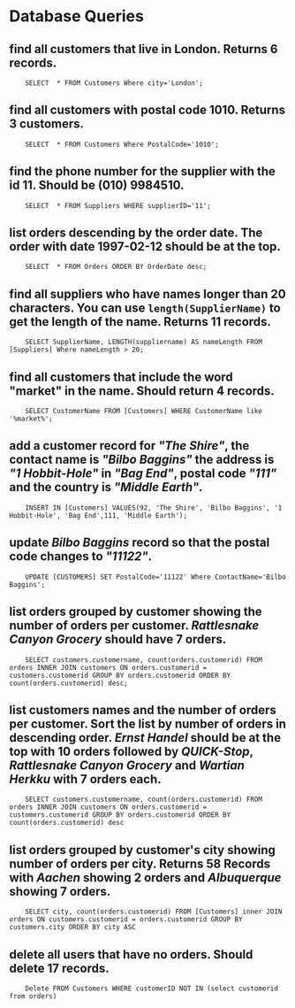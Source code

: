 # Database Queries

## find all customers that live in London. Returns 6 records.

        SELECT  * FROM Customers Where city='London';

## find all customers with postal code 1010. Returns 3 customers.

        SELECT  * FROM Customers Where PostalCode='1010';

## find the phone number for the supplier with the id 11. Should be (010) 9984510.

        SELECT  * FROM Suppliers WHERE supplierID='11';

## list orders descending by the order date. The order with date 1997-02-12 should be at the top.

        SELECT  * FROM Orders ORDER BY OrderDate desc;

## find all suppliers who have names longer than 20 characters. You can use `length(SupplierName)` to get the length of the name. Returns 11 records.

        SELECT SupplierName, LENGTH(suppliername) AS nameLength FROM [Suppliers] Where nameLength > 20;

## find all customers that include the word "market" in the name. Should return 4 records.
        
        SELECT CustomerName FROM [Customers] WHERE CustomerName like '%market%';


## add a customer record for _"The Shire"_, the contact name is _"Bilbo Baggins"_ the address is _"1 Hobbit-Hole"_ in _"Bag End"_, postal code _"111"_ and the country is _"Middle Earth"_.

        INSERT IN [Customers] VALUES(92, 'The Shire', 'Bilbo Baggins', '1 Hobbit-Hole', 'Bag End',111, 'Middle Earth');


## update _Bilbo Baggins_ record so that the postal code changes to _"11122"_.

        UPDATE [CUSTOMERS] SET PostalCode='11122' Where ContactName='Bilbo Baggins';

## list orders grouped by customer showing the number of orders per customer. _Rattlesnake Canyon Grocery_ should have 7 orders.

        SELECT customers.customername, count(orders.customerid) FROM orders INNER JOIN customers ON orders.customerid = customers.customerid GROUP BY orders.customerid ORDER BY count(orders.customerid) desc;

## list customers names and the number of orders per customer. Sort the list by number of orders in descending order. _Ernst Handel_ should be at the top with 10 orders followed by _QUICK-Stop_, _Rattlesnake Canyon Grocery_ and _Wartian Herkku_ with 7 orders each.

        SELECT customers.customername, count(orders.customerid) FROM orders INNER JOIN customers ON orders.customerid = customers.customerid GROUP BY orders.customerid ORDER BY count(orders.customerid) desc

## list orders grouped by customer's city showing number of orders per city. Returns 58 Records with _Aachen_ showing 2 orders and _Albuquerque_ showing 7 orders.

        SELECT city, count(orders.customerid) FROM [Customers] inner JOIN orders ON customers.customerid = orders.customerid GROUP BY customers.city ORDER BY city ASC

## delete all users that have no orders. Should delete 17 records.

        Delete FROM Customers WHERE customerID NOT IN (select customerid from orders)
